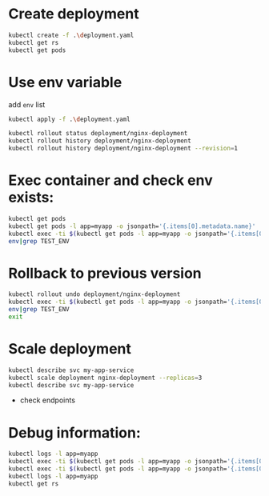 # Create deployment

```sh
kubectl create -f .\deployment.yaml
kubectl get rs
kubectl get pods
```

# Use env variable
add `env` list
```sh
kubectl apply -f .\deployment.yaml

kubectl rollout status deployment/nginx-deployment
kubectl rollout history deployment/nginx-deployment
kubectl rollout history deployment/nginx-deployment --revision=1
```

# Exec container and check env exists:

```sh
kubectl get pods
kubectl get pods -l app=myapp -o jsonpath='{.items[0].metadata.name}'
kubectl exec -ti $(kubectl get pods -l app=myapp -o jsonpath='{.items[0].metadata.name}') /bin/bash
env|grep TEST_ENV
```

# Rollback to previous version

```sh
kubectl rollout undo deployment/nginx-deployment
kubectl exec -ti $(kubectl get pods -l app=myapp -o jsonpath='{.items[0].metadata.name}') /bin/bash
env|grep TEST_ENV
exit
```

# Scale deployment 
```sh
kubectl describe svc my-app-service
kubectl scale deployment nginx-deployment --replicas=3
kubectl describe svc my-app-service
```
 - check endpoints


# Debug information:
```sh
kubectl logs -l app=myapp
kubectl exec -ti $(kubectl get pods -l app=myapp -o jsonpath='{.items[0].metadata.name}') cat /etc/resolv.conf
kubectl exec -ti $(kubectl get pods -l app=myapp -o jsonpath='{.items[0].metadata.name}') curl my-app-service
kubectl logs -l app=myapp
kubectl get rs
```
